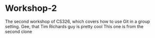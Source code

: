 # Workshop-2

The second workshop of CS326, which covers how to use Git in a group setting.
Gee, that Tim Richards guy is pretty cool
This one is from the second clone

